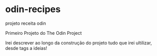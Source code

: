 # odin-recipes

projeto receita odin

Primeiro Projeto do The Odin Project

Irei descrever ao longo da construção do projeto tudo que irei ultilizar, desde tags a ideias!
